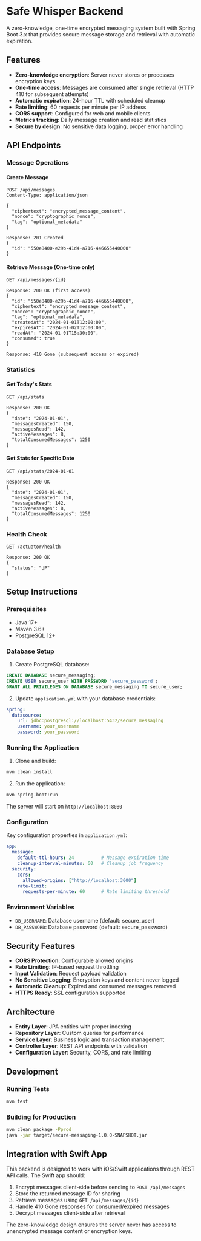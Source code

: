 # Safe Whisper Backend

A zero-knowledge, one-time encrypted messaging system built with Spring Boot 3.x that provides secure message storage and retrieval with automatic expiration.

## Features

- **Zero-knowledge encryption**: Server never stores or processes encryption keys
- **One-time access**: Messages are consumed after single retrieval (HTTP 410 for subsequent attempts)
- **Automatic expiration**: 24-hour TTL with scheduled cleanup
- **Rate limiting**: 60 requests per minute per IP address
- **CORS support**: Configured for web and mobile clients
- **Metrics tracking**: Daily message creation and read statistics
- **Secure by design**: No sensitive data logging, proper error handling

## API Endpoints

### Message Operations

#### Create Message
```
POST /api/messages
Content-Type: application/json

{
  "ciphertext": "encrypted_message_content",
  "nonce": "cryptographic_nonce", 
  "tag": "optional_metadata"
}

Response: 201 Created
{
  "id": "550e8400-e29b-41d4-a716-446655440000"
}
```

#### Retrieve Message (One-time only)
```
GET /api/messages/{id}

Response: 200 OK (first access)
{
  "id": "550e8400-e29b-41d4-a716-446655440000",
  "ciphertext": "encrypted_message_content",
  "nonce": "cryptographic_nonce",
  "tag": "optional_metadata",
  "createdAt": "2024-01-01T12:00:00",
  "expiresAt": "2024-01-02T12:00:00",
  "readAt": "2024-01-01T15:30:00",
  "consumed": true
}

Response: 410 Gone (subsequent access or expired)
```

### Statistics

#### Get Today's Stats
```
GET /api/stats

Response: 200 OK
{
  "date": "2024-01-01",
  "messagesCreated": 150,
  "messagesRead": 142,
  "activeMessages": 8,
  "totalConsumedMessages": 1250
}
```

#### Get Stats for Specific Date
```
GET /api/stats/2024-01-01

Response: 200 OK
{
  "date": "2024-01-01", 
  "messagesCreated": 150,
  "messagesRead": 142,
  "activeMessages": 8,
  "totalConsumedMessages": 1250
}
```

### Health Check
```
GET /actuator/health

Response: 200 OK
{
  "status": "UP"
}
```

## Setup Instructions

### Prerequisites
- Java 17+
- Maven 3.6+
- PostgreSQL 12+

### Database Setup
1. Create PostgreSQL database:
```sql
CREATE DATABASE secure_messaging;
CREATE USER secure_user WITH PASSWORD 'secure_password';
GRANT ALL PRIVILEGES ON DATABASE secure_messaging TO secure_user;
```

2. Update `application.yml` with your database credentials:
```yaml
spring:
  datasource:
    url: jdbc:postgresql://localhost:5432/secure_messaging
    username: your_username
    password: your_password
```

### Running the Application

1. Clone and build:
```bash
mvn clean install
```

2. Run the application:
```bash
mvn spring-boot:run
```

The server will start on `http://localhost:8080`

### Configuration

Key configuration properties in `application.yml`:

```yaml
app:
  message:
    default-ttl-hours: 24          # Message expiration time
    cleanup-interval-minutes: 60   # Cleanup job frequency
  security:
    cors:
      allowed-origins: ["http://localhost:3000"]
    rate-limit:
      requests-per-minute: 60      # Rate limiting threshold
```

### Environment Variables

- `DB_USERNAME`: Database username (default: secure_user)
- `DB_PASSWORD`: Database password (default: secure_password)

## Security Features

- **CORS Protection**: Configurable allowed origins
- **Rate Limiting**: IP-based request throttling
- **Input Validation**: Request payload validation
- **No Sensitive Logging**: Encryption keys and content never logged
- **Automatic Cleanup**: Expired and consumed messages removed
- **HTTPS Ready**: SSL configuration supported

## Architecture

- **Entity Layer**: JPA entities with proper indexing
- **Repository Layer**: Custom queries for performance
- **Service Layer**: Business logic and transaction management
- **Controller Layer**: REST API endpoints with validation
- **Configuration Layer**: Security, CORS, and rate limiting

## Development

### Running Tests
```bash
mvn test
```

### Building for Production
```bash
mvn clean package -Pprod
java -jar target/secure-messaging-1.0.0-SNAPSHOT.jar
```

## Integration with Swift App

This backend is designed to work with iOS/Swift applications through REST API calls. The Swift app should:

1. Encrypt messages client-side before sending to `POST /api/messages`
2. Store the returned message ID for sharing
3. Retrieve messages using `GET /api/messages/{id}`
4. Handle 410 Gone responses for consumed/expired messages
5. Decrypt messages client-side after retrieval

The zero-knowledge design ensures the server never has access to unencrypted message content or encryption keys.